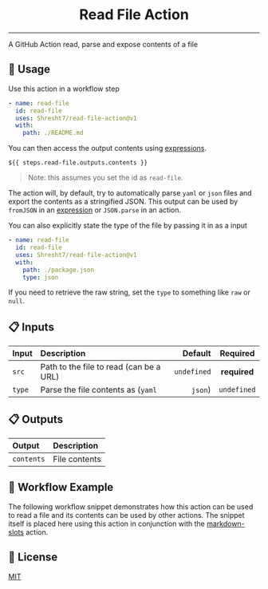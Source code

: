 <h1 align='center'>Read File Action</h1>

---

<!-- slot: description  -->
A GitHub Action read, parse and expose contents of a file
<!-- /slot -->

## 📖 Usage

Use this action in a workflow step

```yaml
- name: read-file
  id: read-file
  uses: Shresht7/read-file-action@v1
  with:
    path: ./README.md
```

You can then access the output contents using [expressions](https://docs.github.com/en/actions/learn-github-actions/expressions).

`${{ steps.read-file.outputs.contents }}`

> Note: this assumes you set the id as `read-file`.

The action will, by default, try to automatically parse `yaml` or `json` files and export the contents as a stringified JSON. This output can be used by `fromJSON` in an [expression](https://docs.github.com/en/actions/learn-github-actions/expressions) or `JSON.parse` in an action.

You can also explicitly state the type of the file by passing it in as a input

```yaml
- name: read-file
  id: read-file
  uses: Shresht7/read-file-action@v1
  with:
    path: ./package.json
    type: json
```

If you need to retrieve the raw string, set the `type` to something like `raw` or `null`.

## 📋 Inputs

<!-- slot: inputs  -->
| Input  | Description                             |     Default |   Required   |
| :----- | :-------------------------------------- | ----------: | :----------: |
| `src`  | Path to the file to read (can be a URL) | `undefined` | **required** |
| `type` | Parse the file contents as (`yaml`      |     `json`) | `undefined`  |  |
<!-- /slot -->

## 📋 Outputs

<!-- slot: outputs  -->
| Output     | Description   |
| :--------- | :------------ |
| `contents` | File contents |
<!-- /slot -->

## 📃 Workflow Example

The following workflow snippet demonstrates how this action can be used to read a file and  its contents can be used by other actions. The snippet itself is placed here using this action in conjunction with the [markdown-slots](https://www.github.com/Shresht7/markdown-slots) action.

<!-- slot: example {prefix: ```yaml} | {suffix: ```} -->
<!--  -->

## 📑 License

[MIT](./LICENSE)